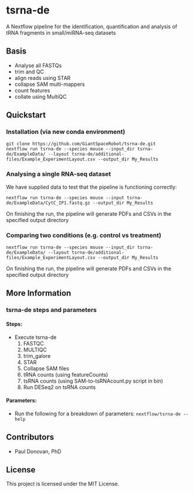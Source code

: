 # tsrna-de

A Nextflow pipeline for the identification, quantification and analysis of tRNA fragments in small/miRNA-seq datasets

## Basis

* Analyse all FASTQs
* trim and QC 
* align reads using STAR 
* collapse SAM multi-mappers
* count features
* collate using MultiQC

## Quickstart


### Installation (via new conda environment)
```
git clone https://github.com/GiantSpaceRobot/tsrna-de.git
nextflow run tsrna-de --species mouse --input_dir tsrna-de/ExampleData/ --layout tsrna-de/additional-files/Example_ExperimentLayout.csv --output_dir My_Results
```

### Analysing a single RNA-seq dataset
We have supplied data to test that the pipeline is functioning correctly:

```
nextflow run tsrna-de --species mouse --input tsrna-de/ExampleData/CytC_IP1.fastq.gz --output_dir My_Results
```

On finishing the run, the pipeline will generate PDFs and CSVs in the specified output directory

### Comparing two conditions (e.g. control vs treatment)
```
nextflow run tsrna-de --species mouse --input_dir tsrna-de/ExampleData/ --layout tsrna-de/additional-files/Example_ExperimentLayout.csv --output_dir My_Results
```

On finishing the run, the pipeline will generate PDFs and CSVs in the specified output directory

## More Information
### tsrna-de steps and parameters 
#### Steps:
* Execute tsrna-de 
  1. FASTQC 
  2. MULTIQC
  3. trim_galore
  4. STAR
  5. Collapse SAM files
  6. tRNA counts (using featureCounts)
  7. tsRNA counts (using SAM-to-tsRNAcount.py script in bin)
  8. Run DESeq2 on tsRNA counts
#### Parameters:
* Run the following for a breakdown of parameters:
`nextflow/tsrna-de --help`

## Contributors
* Paul Donovan, PhD

## License
This project is licensed under the MIT License.

